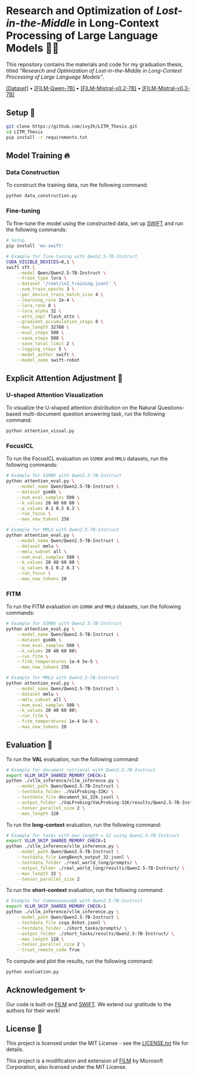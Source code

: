 # Research and Optimization of _Lost-in-the-Middle_ in Long-Context Processing of Large Language Models 🧚‍♀️

This repository contains the materials and code for my graduation thesis, titled *"Research and Optimization of _Lost-in-the-Middle_ in Long-Context Processing of Large Language Models"*.

[[Dataset]](https://huggingface.co/datasets/JiayiHe/IN2_Training) • [[FILM-Qwen-7B]](https://www.modelscope.cn/models/Jiayihe/FILM-Qwen-7B) • [[FILM-Mistral-v0.2-7B]](https://www.modelscope.cn/models/Jiayihe/FILM-Mistral-v0.2-7B) • [[FILM-Mistral-v0.3-7B]](https://www.modelscope.cn/models/Jiayihe/FILM-Mistral-v0.3-7B) 


## Setup 🚀
```bash
git clone https://github.com/ivy3h/LITM_Thesis.git
cd LITM_Thesis
pip install -r requirements.txt
```

## Model Training 🔥

### Data Construction
To construct the training data, run the following command:
```bash
python data_construction.py
```

### Fine-tuning
To fine-tune the model using the constructed data, set up [SWIFT](https://swift.readthedocs.io/en/latest/) and run the following commands:
```bash
# Setup
pip install 'ms-swift'

# Example for fine-tuning with Qwen2.5-7B-Instruct
CUDA_VISIBLE_DEVICES=0,1 \
swift sft \
    --model Qwen/Qwen2.5-7B-Instruct \
    --train_type lora \
    --dataset '/root/in2_training.jsonl' \
    --num_train_epochs 3 \
    --per_device_train_batch_size 4 \
    --learning_rate 1e-4 \
    --lora_rank 8 \
    --lora_alpha 32 \
    --attn_impl flash_attn \
    --gradient_accumulation_steps 8 \
    --max_length 32768 \
    --eval_steps 500 \
    --save_steps 500 \
    --save_total_limit 2 \
    --logging_steps 5 \
    --model_author swift \
    --model_name swift-robot
```


## Explicit Attention Adjustment 🎯


### U-shaped Attention Visualization

To visualize the U-shaped attention distribution on the Natural Questions-based multi-document question answering task, run the following command:

```bash
python attention_visual.py
```

### FocusICL

To run the FocusICL evaluation on `GSM8K` and `MMLU` datasets, run the following commands:

```bash
# Example for GSM8K with Qwen2.5-7B-Instruct
python attention_eval.py \
    --model_name Qwen/Qwen2.5-7B-Instruct \
    --dataset gsm8k \
    --num_eval_samples 500 \
    --k_values 20 40 60 80 \
    --p_values 0.1 0.2 0.3 \
    --run_focus \
    --max_new_tokens 256

# Example for MMLU with Qwen2.5-7B-Instruct
python attention_eval.py \
    --model_name Qwen/Qwen2.5-7B-Instruct \
    --dataset mmlu \
    --mmlu_subset all \
    --num_eval_samples 500 \
    --k_values 20 40 60 80 \
    --p_values 0.1 0.2 0.3 \
    --run_focus \
    --max_new_tokens 20
```

### FITM

To run the FITM evaluation on `GSM8K` and `MMLU` datasets, run the following commands:

```bash
# Example for GSM8K with Qwen2.5-7B-Instruct
python attention_eval.py \
    --model_name Qwen/Qwen2.5-7B-Instruct \
    --dataset gsm8k \
    --num_eval_samples 500 \
    --k_values 20 40 60 80\
    --run_fitm \
    --fitm_temperatures 1e-4 5e-5 \
    --max_new_tokens 256

# Example for MMLU with Qwen2.5-7B-Instruct
python attention_eval.py \
    --model_name Qwen/Qwen2.5-7B-Instruct \
    --dataset mmlu \
    --mmlu_subset all \
    --num_eval_samples 500 \
    --k_values 20 40 60 80\
    --run_fitm \
    --fitm_temperatures 1e-4 5e-5 \
    --max_new_tokens 20 
```

## Evaluation 💫

To run the **VAL** evaluation, run the following command:
```bash
# Example for document retrieval with Qwen2.5-7B-Instruct
export VLLM_SKIP_SHARED_MEMORY_CHECK=1
python ./vllm_inference/vllm_inference.py \
    --model_path Qwen/Qwen2.5-7B-Instruct \
    --testdata_folder ./ValProbing-32K/ \
    --testdata_file document_bi_32k.jsonl \
    --output_folder ./VaLProbing/VaLProbing-32K/results/Qwen2.5-7B-Instruct/ \
    --tensor_parallel_size 2 \
    --max_length 128
```

To run the **long-context** evaluation, run the following command:
```bash
# Example for tasks with max_length = 32 using Qwen2.5-7B-Instruct
export VLLM_SKIP_SHARED_MEMORY_CHECK=1
python ./vllm_inference/vllm_inference.py \
    --model_path Qwen/Qwen2.5-7B-Instruct \
    --testdata_file LongBench_output_32.jsonl \
    --testdata_folder ./real_world_long/prompts/ \
    --output_folder ./real_world_long/results/Qwen2.5-7B-Instruct/ \
    --max_length 32 \
    --tensor_parallel_size 2
```

To run the **short-context** evaluation, run the following command:
```bash
# Example for CommonsenceQA with Qwen2.5-7B-Instruct
export VLLM_SKIP_SHARED_MEMORY_CHECK=1
python ./vllm_inference/vllm_inference.py \
    --model_path Qwen/Qwen2.5-7B-Instruct \
    --testdata_file csqa_0shot.jsonl \
    --testdata_folder ./short_tasks/prompts/ \
    --output_folder ./short_tasks/results/Qwen2.5-7B-Instruct/ \
    --max_length 128 \
    --tensor_parallel_size 2 \
    --trust_remote_code True
```

To compute and plot the results, run the following command:
```bash
python evaluation.py
```

## Acknowledgement ✨
Our code is built on [FILM](https://github.com/microsoft/FILM) and [SWIFT](https://swift.readthedocs.io/en/latest/). We extend our gratitude to the authors for their work!

## License 🍃

This project is licensed under the MIT License - see the [LICENSE.txt](LICENSE.txt) file for details.

This project is a modification and extension of [FILM](https://github.com/microsoft/FILM) by Microsoft Corporation, also licensed under the MIT License.
